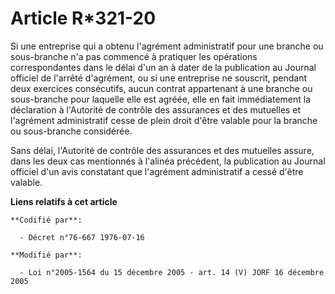 # Article R*321-20

Si une entreprise qui a obtenu l'agrément administratif pour une branche ou sous-branche n'a pas commencé à pratiquer les
opérations correspondantes dans le délai d'un an à dater de la publication au Journal officiel de l'arrêté d'agrément, ou si
une entreprise ne souscrit, pendant deux exercices consécutifs, aucun contrat appartenant à une branche ou sous-branche pour
laquelle elle est agréée, elle en fait immédiatement la déclaration à l'Autorité de contrôle des assurances et des mutuelles
et l'agrément administratif cesse de plein droit d'être valable pour la branche ou sous-branche considérée.

Sans délai, l'Autorité de contrôle des assurances et des mutuelles assure, dans les deux cas mentionnés à l'alinéa précédent,
la publication au Journal officiel d'un avis constatant que l'agrément administratif a cessé d'être valable.

**Liens relatifs à cet article**

	**Codifié par**:

	  - Décret n°76-667 1976-07-16

	**Modifié par**:

	  - Loi n°2005-1564 du 15 décembre 2005 - art. 14 (V) JORF 16 décembre 2005
